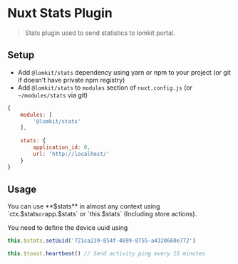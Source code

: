 # Nuxt Stats Plugin

> Stats plugin used to send statistics to lomkit portal.

## Setup

- Add `@lomkit/stats` dependency using yarn or npm to your project (or git if doesn't have private npm registry)
- Add `@lomkit/stats` to `modules` section of `nuxt.config.js` (or `~/modules/stats` via git)

```js
{
    modules: [
        '@lomkit/stats'
    ],

    stats: {
        application_id: 0, 
        url: 'http://localhost/'
    }
}
```

## Usage
You can use **$stats** in almost any context using `ctx.$stats` or `app.$stats` or `this.$stats` (Including store actions).

You need to define the device uuid using
```js
this.$stats.setUuid('721ca239-854f-4699-8755-a4320660e772')
```

```js
this.$toast.heartbeat() // Send activity ping every 15 minutes
```
